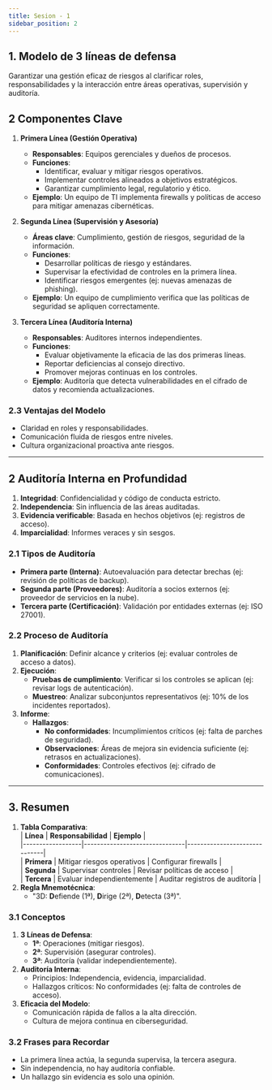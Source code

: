 ```yaml
---
title: Sesion - 1
sidebar_position: 2
---
```


## 1. Modelo de 3 líneas de defensa

Garantizar una gestión eficaz de riesgos al clarificar roles, responsabilidades y la interacción entre áreas operativas, supervisión y auditoría.

## 2 Componentes Clave

1. **Primera Línea (Gestión Operativa)**

   - **Responsables**: Equipos gerenciales y dueños de procesos.
   - **Funciones**:
     - Identificar, evaluar y mitigar riesgos operativos.
     - Implementar controles alineados a objetivos estratégicos.
     - Garantizar cumplimiento legal, regulatorio y ético.
   - **Ejemplo**: Un equipo de TI implementa firewalls y políticas de acceso para mitigar amenazas cibernéticas.

2. **Segunda Línea (Supervisión y Asesoría)**

   - **Áreas clave**: Cumplimiento, gestión de riesgos, seguridad de la información.
   - **Funciones**:
     - Desarrollar políticas de riesgo y estándares.
     - Supervisar la efectividad de controles en la primera línea.
     - Identificar riesgos emergentes (ej: nuevas amenazas de phishing).
   - **Ejemplo**: Un equipo de cumplimiento verifica que las políticas de seguridad se apliquen correctamente.

3. **Tercera Línea (Auditoría Interna)**
   - **Responsables**: Auditores internos independientes.
   - **Funciones**:
     - Evaluar objetivamente la eficacia de las dos primeras líneas.
     - Reportar deficiencias al consejo directivo.
     - Promover mejoras continuas en los controles.
   - **Ejemplo**: Auditoría que detecta vulnerabilidades en el cifrado de datos y recomienda actualizaciones.

### 2.3 Ventajas del Modelo

- Claridad en roles y responsabilidades.
- Comunicación fluida de riesgos entre niveles.
- Cultura organizacional proactiva ante riesgos.

---

## 2 Auditoría Interna en Profundidad

1. **Integridad**: Confidencialidad y código de conducta estricto.
2. **Independencia**: Sin influencia de las áreas auditadas.
3. **Evidencia verificable**: Basada en hechos objetivos (ej: registros de acceso).
4. **Imparcialidad**: Informes veraces y sin sesgos.

### 2.1 Tipos de Auditoría

- **Primera parte (Interna)**: Autoevaluación para detectar brechas (ej: revisión de políticas de backup).
- **Segunda parte (Proveedores)**: Auditoría a socios externos (ej: proveedor de servicios en la nube).
- **Tercera parte (Certificación)**: Validación por entidades externas (ej: ISO 27001).

### 2.2 Proceso de Auditoría

1. **Planificación**: Definir alcance y criterios (ej: evaluar controles de acceso a datos).
2. **Ejecución**:
   - **Pruebas de cumplimiento**: Verificar si los controles se aplican (ej: revisar logs de autenticación).
   - **Muestreo**: Analizar subconjuntos representativos (ej: 10% de los incidentes reportados).
3. **Informe**:
   - **Hallazgos**:
     - **No conformidades**: Incumplimientos críticos (ej: falta de parches de seguridad).
     - **Observaciones**: Áreas de mejora sin evidencia suficiente (ej: retrasos en actualizaciones).
     - **Conformidades**: Controles efectivos (ej: cifrado de comunicaciones).

---

## 3. Resumen

1. **Tabla Comparativa**:  
   | **Línea** | **Responsabilidad** | **Ejemplo** |  
   |------------------|-------------------------------|------------------------------|  
   | **Primera** | Mitigar riesgos operativos | Configurar firewalls |  
   | **Segunda** | Supervisar controles | Revisar políticas de acceso |  
   | **Tercera** | Evaluar independientemente | Auditar registros de auditoría |
2. **Regla Mnemotécnica**:
   - "3D: **D**efiende (1ª), **D**irige (2ª), **D**etecta (3ª)".

### 3.1 Conceptos

1. **3 Líneas de Defensa**:
   - **1ª**: Operaciones (mitigar riesgos).
   - **2ª**: Supervisión (asegurar controles).
   - **3ª**: Auditoría (validar independientemente).
2. **Auditoría Interna**:
   - Principios: Independencia, evidencia, imparcialidad.
   - Hallazgos críticos: No conformidades (ej: falta de controles de acceso).
3. **Eficacia del Modelo**:
   - Comunicación rápida de fallos a la alta dirección.
   - Cultura de mejora continua en ciberseguridad.

### 3.2 Frases para Recordar

- La primera línea actúa, la segunda supervisa, la tercera asegura.
- Sin independencia, no hay auditoría confiable.
- Un hallazgo sin evidencia es solo una opinión.
